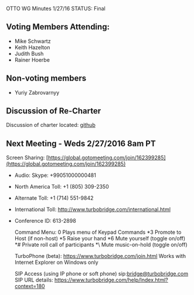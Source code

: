 OTTO WG Minutes 1/27/16
STATUS: Final

## Voting Members Attending:
 - Mike Schwartz
 - Keith Hazelton
 - Judith Bush
 - Rainer Hoerbe

## Non-voting members
 - Yuriy Zabrovarnyy

## Discussion of Re-Charter

Discussion of charter located:
[github](https://github.com/KantaraInitiative/wg-otto/blob/master/kantara/charter.md)

## Next Meeting - Weds 2/27/2016 8am PT

Screen Sharing: [https://global.gotomeeting.com/join/162399285](https://global.gotomeeting.com/join/162399285)

 - Audio: Skype: +99051000000481
 - North America Toll: +1 (805) 309-2350
 - Alternate Toll: +1 (714) 551-9842
 - International Toll: http://www.turbobridge.com/international.html

 - Conference ID: 613-2898

    Command Menu: 0 Plays menu of Keypad Commands *3 Promote to Host (if non-host) *5 Raise your hand 
    *6 Mute yourself (toggle on/off) *# Private roll call of participants *\ Mute music-on-hold (toggle on/off)

    TurboPhone (beta): https://www.turbobridge.com/join.html Works with Internet Explorer on Windows only

    SIP Access (using IP phone or soft phone) sip:bridge@turbobridge.com
    SIP URL details: https://www.turbobridge.com/help/Index.html?context=180

